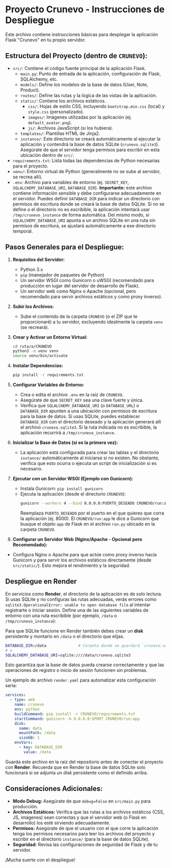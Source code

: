 # Proyecto Crunevo - Instrucciones de Despliegue

Este archivo contiene instrucciones básicas para desplegar la aplicación Flask "Crunevo" en tu propio servidor.

## Estructura del Proyecto (dentro de `CRUNEVO`):

-   `src/`: Contiene el código fuente principal de la aplicación Flask.
    -   `main.py`: Punto de entrada de la aplicación, configuración de Flask, SQLAlchemy, etc.
    -   `models/`: Define los modelos de la base de datos (User, Note, Product).
    -   `routes/`: Define las rutas y la lógica de las vistas de la aplicación.
    -   `static/`: Contiene los archivos estáticos.
        -   `css/`: Hojas de estilo CSS, incluyendo `bootstrap.min.css` (local) y `style.css` (personalizado).
        -   `images/`: Imágenes utilizadas por la aplicación (ej. `default_avatar.png`).
        -   `js/`: Archivos JavaScript (si los hubiera).
    -   `templates/`: Plantillas HTML de Jinja2.
    -   `instance/`: Este directorio se creará automáticamente al ejecutar la aplicación y contendrá la base de datos SQLite (`crunevo.sqlite3`). Asegúrate de que el servidor tenga permisos para escribir en esta ubicación dentro de `src/`.
-   `requirements.txt`: Lista todas las dependencias de Python necesarias para el proyecto.
-   `venv/`: Entorno virtual de Python (generalmente no se sube al servidor, se recrea allí).
-   `.env`: Archivo para variables de entorno (ej. `SECRET_KEY`, `SQLALCHEMY_DATABASE_URI`, `DATABASE_DIR`). **Importante:** este archivo contiene información sensible y debe configurarse adecuadamente en el servidor. Puedes definir `DATABASE_DIR` para indicar un directorio con permisos de escritura donde se creará la base de datos SQLite. Si no se define o el directorio no es escribible, la aplicación intentará usar `/tmp/crunevo_instance` de forma automática. Del mismo modo, si `SQLALCHEMY_DATABASE_URI` apunta a un archivo SQLite en una ruta sin permisos de escritura, se ajustará automáticamente a ese directorio temporal.

## Pasos Generales para el Despliegue:

1.  **Requisitos del Servidor:**
    *   Python 3.x
    *   `pip` (manejador de paquetes de Python)
    *   Un servidor WSGI como Gunicorn o uWSGI (recomendado para producción en lugar del servidor de desarrollo de Flask).
    *   Un servidor web como Nginx o Apache (opcional, pero recomendado para servir archivos estáticos y como proxy inverso).

2.  **Subir los Archivos:**
    *   Sube el contenido de la carpeta `CRUNEVO` (o el ZIP que te proporcionaré) a tu servidor, excluyendo idealmente la carpeta `venv` (se recreará).

3.  **Crear y Activar un Entorno Virtual:**
    ```bash
    cd ruta/a/CRUNEVO
    python3 -m venv venv
    source venv/bin/activate
    ```

4.  **Instalar Dependencias:**
    ```bash
    pip install -r requirements.txt
    ```

5.  **Configurar Variables de Entorno:**
    *   Crea o edita el archivo `.env` en la raíz de `CRUNEVO`.
    *   Asegúrate de que `SECRET_KEY` sea una clave fuerte y única.
    *   Verifica que `SQLALCHEMY_DATABASE_URI` (o `DATABASE_URL`) o `DATABASE_DIR` apunten a una ubicación con permisos de escritura para la base de datos. Si usas SQLite, puedes establecer `DATABASE_DIR` con el directorio deseado y la aplicación generará allí el archivo `crunevo.sqlite3`. Si la ruta indicada no es escribible, la aplicación recurrirá a `/tmp/crunevo_instance`.

6.  **Inicializar la Base de Datos (si es la primera vez):**
    *   La aplicación está configurada para crear las tablas y el directorio `instance/` automáticamente al iniciarse si no existen. No obstante, verifica que esto ocurra o ejecuta un script de inicialización si es necesario.

7.  **Ejecutar con un Servidor WSGI (Ejemplo con Gunicorn):**
    *   Instala Gunicorn: `pip install gunicorn`
    *   Ejecuta la aplicación (desde el directorio `CRUNEVO`):
        ```bash
        gunicorn --workers 4 --bind 0.0.0.0:PUERTO_DESEADO CRUNEVO/run:app
        ```
        Reemplaza `PUERTO_DESEADO` por el puerto en el que quieres que corra la aplicación (ej. 8000).
        El `CRUNEVO/run:app` le dice a Gunicorn que busque el objeto `app` de Flask en el archivo `run.py` ubicado en la carpeta `CRUNEVO`.

8.  **Configurar un Servidor Web (Nginx/Apache - Opcional pero Recomendado):**
*   Configura Nginx o Apache para que actúe como proxy inverso hacia Gunicorn y para servir los archivos estáticos directamente (desde `src/static/`). Esto mejora el rendimiento y la seguridad.

## Despliegue en Render

En servicios como **Render**, el directorio de la aplicación es de solo lectura. Si usas SQLite y no configuras las rutas adecuadas, verás errores como `sqlite3.OperationalError: unable to open database file` al intentar registrarte o iniciar sesión. Define una de las siguientes variables de entorno con una ruta escribible (por ejemplo, `/data` o `/tmp/crunevo_instance`):

Para que SQLite funcione en Render también debes crear un **disk** persistente y montarlo en `/data` o el directorio que elijas.

```bash
DATABASE_DIR=/data              # Carpeta donde se guardará `crunevo.sqlite3`
# o
SQLALCHEMY_DATABASE_URI=sqlite:////data/crunevo.sqlite3
```

Esto garantiza que la base de datos pueda crearse correctamente y que las operaciones de registro o inicio de sesión funcionen sin problemas.

Un ejemplo de archivo `render.yaml` para automatizar esta configuración sería:

```yaml
services:
  - type: web
    name: crunevo
    env: python
    buildCommand: pip install -r CRUNEVO/requirements.txt
    startCommand: gunicorn -b 0.0.0.0:$PORT CRUNEVO/run:app
    disk:
      name: data
      mountPath: /data
      sizeGB: 1
    envVars:
      - key: DATABASE_DIR
        value: /data
```

Guarda este archivo en la raíz del repositorio antes de conectar el proyecto con **Render**. Recuerda que en Render la base de datos SQLite solo funcionará si se adjunta un *disk* persistente como el definido arriba.

## Consideraciones Adicionales:

*   **Modo Debug:** Asegúrate de que `debug=False` en `src/main.py` para producción.
*   **Archivos Estáticos:** Verifica que las rutas a los archivos estáticos (CSS, JS, imágenes) sean correctas y que el servidor web (o Flask en desarrollo) los esté sirviendo adecuadamente.
*   **Permisos:** Asegúrate de que el usuario con el que corre la aplicación tenga los permisos necesarios para leer los archivos del proyecto y escribir en el directorio `instance/` (para la base de datos SQLite).
*   **Seguridad:** Revisa las configuraciones de seguridad de Flask y de tu servidor.

¡Mucha suerte con el despliegue!


